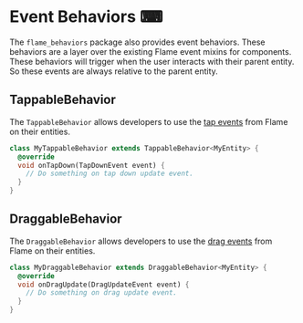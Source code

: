 # Event Behaviors ⌨

The `flame_behaviors` package also provides event behaviors. These behaviors are a layer over the
existing Flame event mixins for components. These behaviors will trigger when the user interacts
with their parent entity. So these events are always relative to the parent entity.


## TappableBehavior

The `TappableBehavior` allows developers to use the [tap events][flame_tap_docs] from Flame on
their entities.

```dart
class MyTappableBehavior extends TappableBehavior<MyEntity> {
  @override
  void onTapDown(TapDownEvent event) {
    // Do something on tap down update event.
  }
}
```


## DraggableBehavior

The `DraggableBehavior` allows developers to use the [drag events][flame_drag_docs] from Flame on
their entities.

```dart
class MyDraggableBehavior extends DraggableBehavior<MyEntity> {
  @override
  void onDragUpdate(DragUpdateEvent event) {
    // Do something on drag update event.
  }
}
```

[flame_drag_docs]: https://docs.flame-engine.org/latest/flame/inputs/drag_events.html
[flame_tap_docs]: https://docs.flame-engine.org/latest/flame/inputs/tap_events.html
